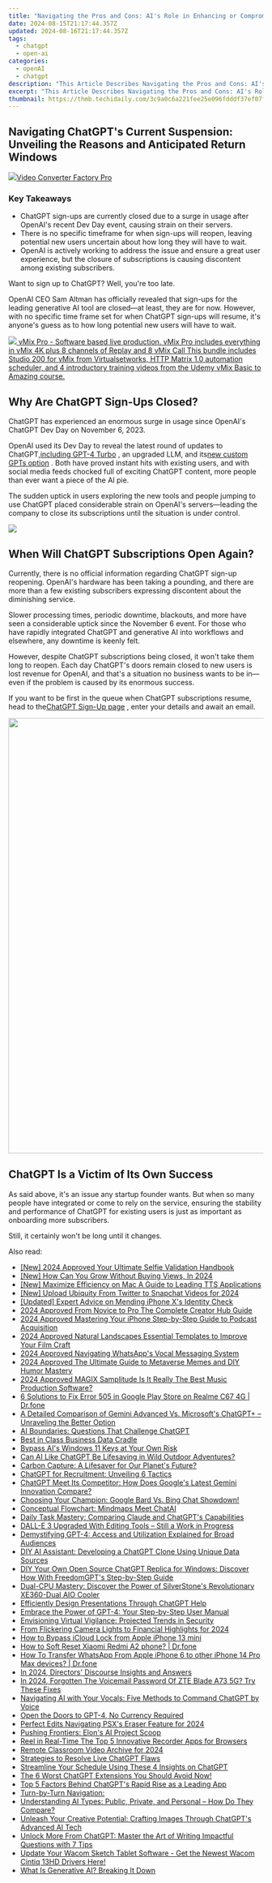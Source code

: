 ```yaml
---
title: "Navigating the Pros and Cons: AI's Role in Enhancing or Compromising Mental Health Services"
date: 2024-08-15T21:17:44.357Z
updated: 2024-08-16T21:17:44.357Z
tags:
  - chatgpt
  - open-ai
categories:
  - openAI
  - chatgpt
description: "This Article Describes Navigating the Pros and Cons: AI's Role in Enhancing or Compromising Mental Health Services"
excerpt: "This Article Describes Navigating the Pros and Cons: AI's Role in Enhancing or Compromising Mental Health Services"
thumbnail: https://thmb.techidaily.com/3c9a0c6a221fee25e096fdddf37ef07f9a19a2323a0faabfa25ea26bfdcf4c13.jpg
---
```


## Navigating ChatGPT's Current Suspension: Unveiling the Reasons and Anticipated Return Windows

<!-- affiliate ads begin -->
<a href="https://secure.2checkout.com/order/checkout.php?PRODS=4537547&QTY=1&AFFILIATE=108875&CART=1"><img src="https://secure.avangate.com/images/merchant/4b0a0290ad7df100b77e86839989a75e/products/vcfpro.png" border="0">Video Converter Factory Pro</a>
<!-- affiliate ads end -->
### Key Takeaways

* ChatGPT sign-ups are currently closed due to a surge in usage after OpenAI's recent Dev Day event, causing strain on their servers.
* There is no specific timeframe for when sign-ups will reopen, leaving potential new users uncertain about how long they will have to wait.
* OpenAI is actively working to address the issue and ensure a great user experience, but the closure of subscriptions is causing discontent among existing subscribers.

Want to sign up to ChatGPT? Well, you're too late.

 OpenAI CEO Sam Altman has officially revealed that sign-ups for the leading generative AI tool are closed—at least, they are for now. However, with no specific time frame set for when ChatGPT sign-ups will resume, it's anyone's guess as to how long potential new users will have to wait.

<!-- affiliate ads begin -->
<a href="https://secure.2checkout.com/order/checkout.php?PRODS=30901410&QTY=1&AFFILIATE=108875&CART=1"> <img src="https://secure.avangate.com/images/merchant/ce9a6fb2becc2d235e62b125e9260102/products/copy_1_copy_vMixCallScreenshot1-large.jpg" border="0"> vMix Pro - Software based live production. vMix Pro includes everything in vMix 4K plus 8 channels of Replay and 8 vMix Call 
This bundle includes Studio 200 for vMix from Virtualsetworks, HTTP Matrix 1.0 automation scheduler, and 4 introductory training videos from the Udemy vMix Basic to Amazing course. </a>
<!-- affiliate ads end -->
## Why Are ChatGPT Sign-Ups Closed?

 ChatGPT has experienced an enormous surge in usage since OpenAI's ChatGPT Dev Day on November 6, 2023.

 OpenAI used its Dev Day to reveal the latest round of updates to ChatGPT,[including GPT-4 Turbo](https://www.makeuseof.com/chatgpts-latest-update-explained/) , an upgraded LLM, and its[new custom GPTs option](https://www.makeuseof.com/how-use-create-a-gpt-to-create-a-customized-version-of-chatgpt/) . Both have proved instant hits with existing users, and with social media feeds chocked full of exciting ChatGPT content, more people than ever want a piece of the AI pie.

 The sudden uptick in users exploring the new tools and people jumping to use ChatGPT placed considerable strain on OpenAI's servers—leading the company to close its subscriptions until the situation is under control.

<!-- affiliate ads begin -->
<a href="https://store.iobit.com/order/checkout.php?PRODS=4596923&QTY=1&AFFILIATE=108875&CART=1"><img src="https://secure.avangate.com/images/merchant/184260348236f9554fe9375772ff966e/ascscan_468X60.png" border="0"></a>
<!-- affiliate ads end -->
## When Will ChatGPT Subscriptions Open Again?

 Currently, there is no official information regarding ChatGPT sign-up reopening. OpenAI's hardware has been taking a pounding, and there are more than a few existing subscribers expressing discontent about the diminishing service.

 Slower processing times, periodic downtime, blackouts, and more have seen a considerable uptick since the November 6 event. For those who have rapidly integrated ChatGPT and generative AI into workflows and elsewhere, any downtime is keenly felt.

 However, despite ChatGPT subscriptions being closed, it won't take them long to reopen. Each day ChatGPT's doors remain closed to new users is lost revenue for OpenAI, and that's a situation no business wants to be in—even if the problem is caused by its enormous success.

 If you want to be first in the queue when ChatGPT subscriptions resume, head to the[ChatGPT Sign-Up page](https://chat.openai.com/auth/login?ref=upstract.com) , enter your details and await an email.

<!-- affiliate ads begin -->
<a href="https://propmoneyinc.pxf.io/c/5597632/1803116/14559" target="_top" id="1803116"><img src="//a.impactradius-go.com/display-ad/14559-1803116" border="0" alt="" width="859" height="859"/></a><img height="0" width="0" src="https://imp.pxf.io/i/5597632/1803116/14559" style="position:absolute;visibility:hidden;" border="0" />
<!-- affiliate ads end -->
## ChatGPT Is a Victim of Its Own Success

 As said above, it's an issue any startup founder wants. But when so many people have integrated or come to rely on the service, ensuring the stability and performance of ChatGPT for existing users is just as important as onboarding more subscribers.

Still, it certainly won't be long until it changes.


<ins class="adsbygoogle"
     style="display:block"
     data-ad-format="autorelaxed"
     data-ad-client="ca-pub-7571918770474297"
     data-ad-slot="1223367746"></ins>



<ins class="adsbygoogle"
     style="display:block"
     data-ad-client="ca-pub-7571918770474297"
     data-ad-slot="8358498916"
     data-ad-format="auto"
     data-full-width-responsive="true"></ins>

<span class="atpl-alsoreadstyle">Also read:</span>
<div><ul>
<li><a href="https://instagram-video-files.techidaily.com/new-2024-approved-your-ultimate-selfie-validation-handbook/"><u>[New] 2024 Approved  Your Ultimate Selfie Validation Handbook</u></a></li>
<li><a href="https://eaxpv-info.techidaily.com/new-how-can-you-grow-without-buying-views-in-2024/"><u>[New] How Can You Grow Without Buying Views, In 2024</u></a></li>
<li><a href="https://extra-approaches.techidaily.com/new-maximize-efficiency-on-mac-a-guide-to-leading-tts-applications/"><u>[New] Maximize Efficiency on Mac  A Guide to Leading TTS Applications</u></a></li>
<li><a href="https://twitter-videos.techidaily.com/new-upload-ubiquity-from-twitter-to-snapchat-videos-for-2024/"><u>[New] Upload Ubiquity  From Twitter to Snapchat Videos for 2024</u></a></li>
<li><a href="https://some-techniques.techidaily.com/updated-expert-advice-on-mending-iphone-xs-identity-check/"><u>[Updated] Expert Advice on Mending iPhone X's Identity Check</u></a></li>
<li><a href="https://youtube-zero.techidaily.com/approved-from-novice-to-pro-the-complete-creator-hub-guide/"><u>2024 Approved  From Novice to Pro  The Complete Creator Hub Guide</u></a></li>
<li><a href="https://extra-approaches.techidaily.com/2024-approved-mastering-your-iphone-step-by-step-guide-to-podcast-acquisition/"><u>2024 Approved  Mastering Your iPhone  Step-by-Step Guide to Podcast Acquisition</u></a></li>
<li><a href="https://extra-support.techidaily.com/2024-approved-natural-landscapes-essential-templates-to-improve-your-film-craft/"><u>2024 Approved  Natural Landscapes  Essential Templates to Improve Your Film Craft</u></a></li>
<li><a href="https://extra-skills.techidaily.com/2024-approved-navigating-whatsapps-vocal-messaging-system/"><u>2024 Approved  Navigating WhatsApp's Vocal Messaging System</u></a></li>
<li><a href="https://vp-tips.techidaily.com/2024-approved-the-ultimate-guide-to-metaverse-memes-and-diy-humor-mastery/"><u>2024 Approved  The Ultimate Guide to Metaverse Memes and DIY Humor Mastery</u></a></li>
<li><a href="https://audio-shaping.techidaily.com/2024-approved-magix-samplitude-is-it-really-the-best-music-production-software/"><u>2024 Approved MAGIX Samplitude Is It Really The Best Music Production Software?</u></a></li>
<li><a href="https://howto.techidaily.com/6-solutions-to-fix-error-505-in-google-play-store-on-realme-c67-4g-drfone-by-drfone-fix-android-problems-fix-android-problems/"><u>6 Solutions to Fix Error 505 in Google Play Store on Realme C67 4G | Dr.fone</u></a></li>
<li><a href="https://tech-hub.techidaily.com/a-detailed-comparison-of-gemini-advanced-vs-microsofts-chatgptplus-unraveling-the-better-option/"><u>A Detailed Comparison of Gemini Advanced Vs. Microsoft's ChatGPT+ – Unraveling the Better Option</u></a></li>
<li><a href="https://tech-hub.techidaily.com/ai-boundaries-questions-that-challenge-chatgpt/"><u>AI Boundaries: Questions That Challenge ChatGPT</u></a></li>
<li><a href="https://fox-boxes.techidaily.com/best-in-class-business-data-cradle/"><u>Best in Class Business Data Cradle</u></a></li>
<li><a href="https://tech-hub.techidaily.com/bypass-ais-windows-11-keys-at-your-own-risk/"><u>Bypass AI's Windows 11 Keys at Your Own Risk</u></a></li>
<li><a href="https://tech-hub.techidaily.com/can-ai-like-chatgpt-be-lifesaving-in-wild-outdoor-adventures/"><u>Can AI Like ChatGPT Be Lifesaving in Wild Outdoor Adventures?</u></a></li>
<li><a href="https://tech-hub.techidaily.com/carbon-capture-a-lifesaver-for-our-planets-future/"><u>Carbon Capture: A Lifesaver for Our Planet's Future?</u></a></li>
<li><a href="https://tech-hub.techidaily.com/chatgpt-for-recruitment-unveiling-6-tactics/"><u>ChatGPT for Recruitment: Unveiling 6 Tactics</u></a></li>
<li><a href="https://tech-hub.techidaily.com/chatgpt-meet-its-competitor-how-does-googles-latest-gemini-innovation-compare/"><u>ChatGPT Meet Its Competitor: How Does Google's Latest Gemini Innovation Compare?</u></a></li>
<li><a href="https://tech-hub.techidaily.com/1722207346175-choosing-your-champion-google-bard-vs-bing-chat-showdown/"><u>Choosing Your Champion: Google Bard Vs. Bing Chat Showdown!</u></a></li>
<li><a href="https://tech-hub.techidaily.com/conceptual-flowchart-mindmaps-meet-chatai/"><u>Conceptual Flowchart: Mindmaps Meet ChatAI</u></a></li>
<li><a href="https://tech-hub.techidaily.com/daily-task-mastery-comparing-claude-and-chatgpts-capabilities/"><u>Daily Task Mastery: Comparing Claude and ChatGPT's Capabilities</u></a></li>
<li><a href="https://tech-hub.techidaily.com/dall-e-3-upgraded-with-editing-tools-still-a-work-in-progress/"><u>DALL-E 3 Upgraded With Editing Tools – Still a Work in Progress</u></a></li>
<li><a href="https://tech-hub.techidaily.com/demystifying-gpt-4-access-and-utilization-explained-for-broad-audiences/"><u>Demystifying GPT-4: Access and Utilization Explained for Broad Audiences</u></a></li>
<li><a href="https://tech-hub.techidaily.com/diy-ai-assistant-developing-a-chatgpt-clone-using-unique-data-sources/"><u>DIY AI Assistant: Developing a ChatGPT Clone Using Unique Data Sources</u></a></li>
<li><a href="https://tech-hub.techidaily.com/diy-your-own-open-source-chatgpt-replica-for-windows-discover-how-with-freedomgpts-step-by-step-guide/"><u>DIY Your Own Open Source ChatGPT Replica for Windows: Discover How With FreedomGPT's Step-by-Step Guide</u></a></li>
<li><a href="https://hardware-tips.techidaily.com/dual-cpu-mastery-discover-the-power-of-silverstones-revolutionary-xe360-dual-aio-cooler/"><u>Dual-CPU Mastery: Discover the Power of SilverStone's Revolutionary XE360-Dual AIO Cooler</u></a></li>
<li><a href="https://tech-hub.techidaily.com/efficiently-design-presentations-through-chatgpt-help/"><u>Efficiently Design Presentations Through ChatGPT Help</u></a></li>
<li><a href="https://tech-hub.techidaily.com/embrace-the-power-of-gpt-4-your-step-by-step-user-manual/"><u>Embrace the Power of GPT-4: Your Step-by-Step User Manual</u></a></li>
<li><a href="https://tech-hub.techidaily.com/envisioning-virtual-vigilance-projected-trends-in-security/"><u>Envisioning Virtual Vigilance: Projected Trends in Security</u></a></li>
<li><a href="https://youtube-stream.techidaily.com/from-flickering-camera-lights-to-financial-highlights-for-2024/"><u>From Flickering Camera Lights to Financial Highlights for 2024</u></a></li>
<li><a href="https://activate-lock.techidaily.com/how-to-bypass-icloud-lock-from-apple-iphone-13-mini-by-drfone-ios/"><u>How to Bypass iCloud Lock from Apple iPhone 13 mini</u></a></li>
<li><a href="https://techidaily.com/how-to-soft-reset-xiaomi-redmi-a2-phone-drfone-by-drfone-reset-android-reset-android/"><u>How to Soft Reset Xiaomi Redmi A2 phone? | Dr.fone</u></a></li>
<li><a href="https://techidaily.com/how-to-transfer-whatsapp-from-apple-iphone-6-to-other-iphone-14-pro-max-devices-drfone-by-drfone-transfer-whatsapp-from-ios-transfer-whatsapp-from-ios/"><u>How To Transfer WhatsApp From Apple iPhone 6 to other iPhone 14 Pro Max devices? | Dr.fone</u></a></li>
<li><a href="https://fox-helps.techidaily.com/in-2024-directors-discourse-insights-and-answers/"><u>In 2024, Directors' Discourse  Insights and Answers</u></a></li>
<li><a href="https://unlock-android.techidaily.com/in-2024-forgotten-the-voicemail-password-of-zte-blade-a73-5g-try-these-fixes-by-drfone-android/"><u>In 2024, Forgotten The Voicemail Password Of ZTE Blade A73 5G? Try These Fixes</u></a></li>
<li><a href="https://tech-hub.techidaily.com/navigating-ai-with-your-vocals-five-methods-to-command-chatgpt-by-voice/"><u>Navigating AI with Your Vocals: Five Methods to Command ChatGPT by Voice</u></a></li>
<li><a href="https://tech-hub.techidaily.com/open-the-doors-to-gpt-4-no-currency-required/"><u>Open the Doors to GPT-4, No Currency Required</u></a></li>
<li><a href="https://extra-skills.techidaily.com/perfect-edits-navigating-psxs-eraser-feature-for-2024/"><u>Perfect Edits  Navigating PSX's Eraser Feature for 2024</u></a></li>
<li><a href="https://tech-hub.techidaily.com/pushing-frontiers-elons-ai-project-scoop/"><u>Pushing Frontiers: Elon's AI Project Scoop</u></a></li>
<li><a href="https://on-screen-recording.techidaily.com/reel-in-real-time-the-top-5-innovative-recorder-apps-for-browsers/"><u>Reel in Real-Time  The Top 5 Innovative Recorder Apps for Browsers</u></a></li>
<li><a href="https://remote-screen-capture.techidaily.com/remote-classroom-video-archive-for-2024/"><u>Remote Classroom Video Archive for 2024</u></a></li>
<li><a href="https://tech-savvy.techidaily.com/strategies-to-resolve-live-chatgpt-flaws/"><u>Strategies to Resolve Live ChatGPT Flaws</u></a></li>
<li><a href="https://tech-hub.techidaily.com/streamline-your-schedule-using-these-4-insights-on-chatgpt/"><u>Streamline Your Schedule Using These 4 Insights on ChatGPT</u></a></li>
<li><a href="https://tech-hub.techidaily.com/the-6-worst-chatgpt-extensions-you-should-avoid-now/"><u>The 6 Worst ChatGPT Extensions You Should Avoid Now!</u></a></li>
<li><a href="https://tech-hub.techidaily.com/top-5-factors-behind-chatgpts-rapid-rise-as-a-leading-app/"><u>Top 5 Factors Behind ChatGPT's Rapid Rise as a Leading App</u></a></li>
<li><a href="https://tech-hub.techidaily.com/turn-by-turn-navigation/"><u>Turn-by-Turn Navigation:</u></a></li>
<li><a href="https://tech-hub.techidaily.com/understanding-ai-types-public-private-and-personal-how-do-they-compare/"><u>Understanding AI Types: Public, Private, and Personal – How Do They Compare?</u></a></li>
<li><a href="https://tech-hub.techidaily.com/unleash-your-creative-potential-crafting-images-through-chatgpts-advanced-ai-tech/"><u>Unleash Your Creative Potential: Crafting Images Through ChatGPT's Advanced AI Tech</u></a></li>
<li><a href="https://tech-hub.techidaily.com/unlock-more-from-chatgpt-master-the-art-of-writing-impactful-questions-with-7-tips/"><u>Unlock More From ChatGPT: Master the Art of Writing Impactful Questions with 7 Tips</u></a></li>
<li><a href="https://hardware-help.techidaily.com/update-your-wacom-sketch-tablet-software-get-the-newest-wacom-cintiq-13hd-drivers-here/"><u>Update Your Wacom Sketch Tablet Software - Get the Newest Wacom Cintiq 13HD Drivers Here!</u></a></li>
<li><a href="https://tech-hub.techidaily.com/what-is-generative-ai-breaking-it-down/"><u>What Is Generative AI? Breaking It Down</u></a></li>
</ul></div>
